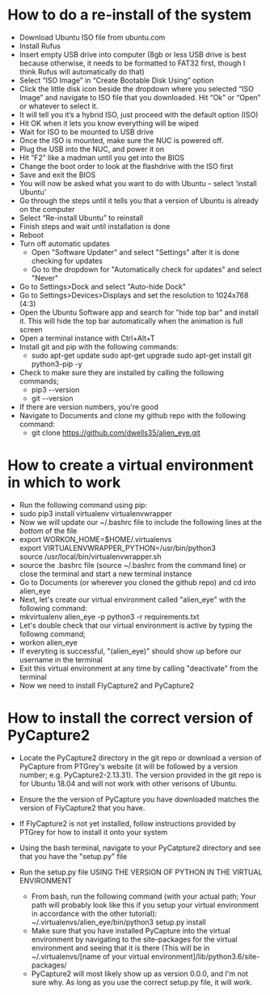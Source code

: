 # How to do a re-install of the system
* Download Ubuntu ISO file from ubuntu.com
* Install Rufus
* Insert empty USB drive into computer (8gb or less USB drive is best because otherwise, it needs to be formatted to FAT32 first, though I think Rufus will automatically do that)
* Select “ISO Image” in “Create Bootable Disk Using” option
* Click the little disk icon beside the dropdown where you selected “ISO Image” and navigate to ISO file that you downloaded. Hit “Ok” or “Open” or whatever to select it. 
* It will tell you it’s a hybrid ISO, just proceed with the default option (ISO)
* Hit OK when it lets you know everything will be wiped
* Wait for ISO to be mounted to USB drive
* Once the ISO is mounted, make sure the NUC is powered off. 
* Plug the USB into the NUC, and power it on
* Hit “F2” like a madman until you get into the BIOS
* Change the boot order to look at the flashdrive with the ISO first
* Save and exit the BIOS
* You will now be asked what you want to do with Ubuntu – select ‘install Ubuntu’
* Go through the steps until it tells you that a version of Ubuntu is already on the computer
* Select “Re-install Ubuntu” to reinstall
* Finish steps and wait until installation is done
* Reboot
* Turn off automatic updates
  * Open "Software Updater" and select "Settings" after it is done checking for updates
  * Go to the dropdown for "Automatically check for updates" and select "Never"
* Go to Settings>Dock and select "Auto-hide Dock"
* Go to Settings>Devices>Displays and set the resolution to 1024x768 (4:3)
* Open the Ubuntu Software app and search for "hide top bar" and install it. This will hide the top bar automatically when the animation is full screen
* Open a terminal instance with Ctrl+Alt+T
* Install git and pip with the following commands:
  * sudo apt-get update  sudo apt-get upgrade  sudo apt-get install git python3-pip -y
* Check to make sure they are installed by calling the following commands;
  * pip3 --version
  * git --version
* If there are version numbers, you're good
* Navigate to Documents and clone my github repo with the following command:
  * git clone https://github.com/dwells35/alien_eye.git

# How to create a virtual environment in which to work
* Run the following command using pip:
* sudo pip3 install virtualenv virtualenvwrapper
* Now we will update our ~/.bashrc file to include the following lines at the _bottom_ of the file
* export WORKON_HOME=$HOME/.virtualenvs  
export VIRTUALENVWRAPPER_PYTHON=/usr/bin/python3  
source /usr/local/bin/virtualenvwrapper.sh  
* source the .bashrc file (source ~/.bashrc from the command line) or close the terminal and start a new terminal instance
* Go to Documents (or wherever you cloned the github repo) and cd into alien_eye
* Next, let's create our virtual environment called "alien_eye" with the following command:
* mkvirtualenv alien_eye -p python3 -r requirements.txt
* Let's double check that our virtual environment is active by typing the followng command;
* workon alien_eye
* If everyting is successful, "(alien_eye)" should show up before our username in the terminal
* Exit this virtual environment at any time by calling "deactivate" from the terminal
* Now we need to install FlyCapture2 and PyCapture2

# How to install the correct version of PyCapture2

* Locate the PyCapture2 directory in the git repo or download a version of PyCapture from PTGrey's website (it will be followed by a version number; e.g. PyCapture2-2.13.31). The version provided in the git repo is for Ubuntu 18.04 and will not work with other verisons of Ubuntu.
* Ensure the the version of PyCapture you have downloaded matches the version of FlyCapture2 that you have.

* If FlyCapture2 is not yet installed, follow instructions provided by PTGrey for how to install it onto your system

* Using the bash terminal, navigate to your PyCatpture2 directory and see that you have the "setup.py" file

* Run the setup.py file USING THE VERSION OF PYTHON IN THE VIRTUAL ENVIRONMENT
  * From bash, run the following command (with your actual path; Your path will probably look like this if you setup your virtual environment in accordance with the other tutorial):  
~/.virtualenvs/alien_eye/bin/python3 setup.py install
  * Make sure that you have installed PyCapture into the virtual environment by navigating to the site-packages for the virtual environment and seeing that it is there (This will be in ~/.virtualenvs/[name of your virtual environment]/lib/python3.6/site-packages/
  * PyCapture2 will most likely show up as version 0.0.0, and I'm not sure why. As long as you use the correct setup.py file, it will work.
 
